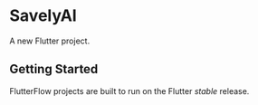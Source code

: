 # SavelyAI

A new Flutter project.

## Getting Started

FlutterFlow projects are built to run on the Flutter _stable_ release.
